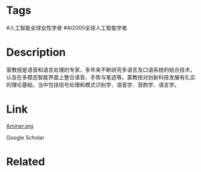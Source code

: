 # Tags

#人工智能全球女性学者 #AI2000全球人工智能学者 

# Description

蒙教授是语音和语言处理的专家，多年来不断研究多语言及口语系统的结合技术，以及在多模态智能界面上整合语音、手势与笔迹等。蒙教授对创新科技发展有扎实的理论基础，当中包括信号处理和模式识别学、语音学、音韵学、语言学。

# Link

[Aminer.org](https://www.aminer.org/profile/Meiling%20Meng/53f448bddabfaee43ec872d9)

Google Scholar

# Related


